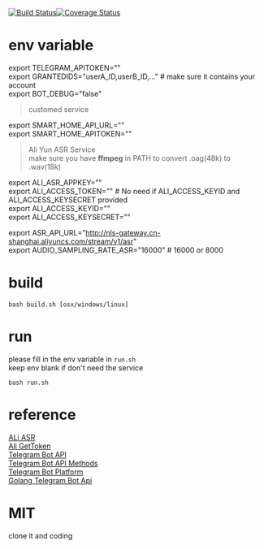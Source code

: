 [![Build Status](https://travis-ci.com/Luoyayu/go-telegram-bot.svg?branch=master)](https://travis-ci.com/Luoyayu/go-telegram-bot)[![Coverage Status](https://coveralls.io/repos/github/Luoyayu/go-telegram-bot/badge.svg?branch=master)](https://coveralls.io/github/Luoyayu/go-telegram-bot?branch=master) 


# env variable

export TELEGRAM_APITOKEN=""   
export GRANTEDIDS="userA_ID,userB_ID,..." # make sure it contains your account   
export BOT_DEBUG="false"   

> customed service    

export SMART_HOME_API_URL=""   
export SMART_HOME_APITOKEN=""   

> Ali Yun ASR Service    
make sure you have **ffmpeg** in PATH to convert .oag(48k) to .wav(18k)   

export ALI_ASR_APPKEY=""  
export ALI_ACCESS_TOKEN="" # No need if ALI_ACCESS_KEYID and ALI_ACCESS_KEYSECRET provided    
export ALI_ACCESS_KEYID=""   
export ALI_ACCESS_KEYSECRET="" 

export ASR_API_URL="http://nls-gateway.cn-shanghai.aliyuncs.com/stream/v1/asr"   
export AUDIO_SAMPLING_RATE_ASR="16000" # 16000 or 8000  



# build  

`bash build.sh [osx/windows/linux]`

# run  
please fill in the env variable in `run.sh`    
keep env blank if don't need the service    

`bash run.sh`

# reference

[ALi ASR](https://nls-portal.console.aliyun.com/overview)  
[Ali GetToken](https://help.aliyun.com/document_detail/72153.html)   
[Telegram Bot API](https://core.telegram.org/api)    
[Telegram Bot API Methods](https://core.telegram.org/methods)   
[Telegram Bot Platform](https://telegram.org/blog/bot-revolution)  
[Golang Telegram Bot Api](https://github.com/go-telegram-bot-api/telegram-bot-api)  

# MIT
clone it and coding
